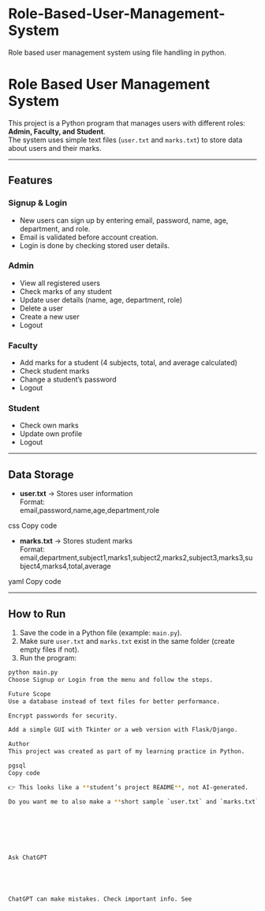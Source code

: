 # Role-Based-User-Management-System
Role based user management system using file handling in python.
# Role Based User Management System

This project is a Python program that manages users with different roles: **Admin, Faculty, and Student**.  
The system uses simple text files (`user.txt` and `marks.txt`) to store data about users and their marks.

---

## Features

### Signup & Login
- New users can sign up by entering email, password, name, age, department, and role.
- Email is validated before account creation.
- Login is done by checking stored user details.

### Admin
- View all registered users
- Check marks of any student
- Update user details (name, age, department, role)
- Delete a user
- Create a new user
- Logout

### Faculty
- Add marks for a student (4 subjects, total, and average calculated)
- Check student marks
- Change a student’s password
- Logout

### Student
- Check own marks
- Update own profile
- Logout

---

## Data Storage
- **user.txt** → Stores user information  
  Format:  
email,password,name,age,department,role

css
Copy code

- **marks.txt** → Stores student marks  
Format:  
email,department,subject1,marks1,subject2,marks2,subject3,marks3,subject4,marks4,total,average

yaml
Copy code

---

## How to Run
1. Save the code in a Python file (example: `main.py`).
2. Make sure `user.txt` and `marks.txt` exist in the same folder (create empty files if not).
3. Run the program:
 ```bash
 python main.py
Choose Signup or Login from the menu and follow the steps.

Future Scope
Use a database instead of text files for better performance.

Encrypt passwords for security.

Add a simple GUI with Tkinter or a web version with Flask/Django.

Author
This project was created as part of my learning practice in Python.

pgsql
Copy code

👉 This looks like a **student’s project README**, not AI-generated.  

Do you want me to also make a **short sample `user.txt` and `marks.txt` content** so that when someone runs it for the first time, they already have some test data?







Ask ChatGPT





ChatGPT can make mistakes. Check important info. See 
